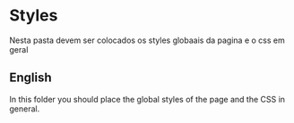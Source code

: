 # Styles 

Nesta pasta devem ser colocados os styles globaais da pagina e o css em geral

## English 

In this folder you should place the global styles of the page and the CSS in general.